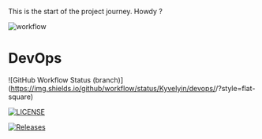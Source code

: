 This is the start of the project journey.
Howdy ?

![workflow](https://github.com/Kyvelyin/devops/actions/workflows/main.yml/badge.svg)

# DevOps
![GitHub Workflow Status (branch)](https://img.shields.io/github/workflow/status/Kyvelyin/devops/<action name taken from main.yml>/<branch>?style=flat-square)

[![LICENSE](https://img.shields.io/github/license/Kyvelyin/devops.svg?style=flat-square)](https://github.com/Kyvelyin/devops/blob/master/LICENSE)

[![Releases](https://img.shields.io/github/release/Kyvelyin/devops/all.svg?style=flat-square)](https://github.com/Kyvelyin/devops/releases)